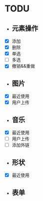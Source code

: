 
# TODU

* ## 元素操作
- [x] 添加
- [x] 删除
- [x] 单选
- [ ] 多选
- [x] 撤销&&重做

* ## 图片
- [x] 最近使用
- [x] 用户上传

* ## 音乐
- [x] 最近使用
- [ ] 用户上传
- [ ] 添加外链

* ## 形状
- [x] 最近使用

* ## 表单